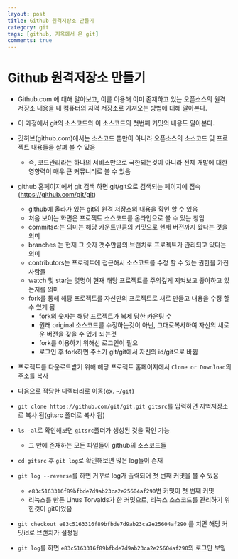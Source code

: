 ```yaml
---
layout: post
title: Github 원격저장소 만들기
category: git
tags: [github, 지옥에서 온 git]
comments: true
---
```


# Github 원격저장소 만들기
- Github.com 에 대해 알아보고, 이를 이용해 이미 존재하고 있는 오픈소스의 원격 저장소 내용을 내 컴퓨터의 지역 저장소로 가져오는 방법에 대해 알아본다.
- 이 과정에서 git의 소스코드와 이 소스코드의 첫번째 커밋의 내용도 알아본다.

- 깃허브(github.com)에서는 소스코드 뿐만이 아니라 오픈소스의 소스코드 및 프로젝트 내용들을 살펴 볼 수 있음
  - 즉, 코드관리라는 하나의 서비스만으로 국한되는것이 아니라 전체 개발에 대한 영향력이 매우 큰 커뮤니티로 볼 수 있음
- github 홈페이지에서 git 검색 하면 git/git으로 검색되는 페이지에 접속(https://github.com/git/git)
  - github에 올라가 있는 git의 원격 저장소의 내용을 확인 할 수 있음
  - 처음 보이는 화면은 프로젝트 소스코드를 온라인으로 볼 수 있는 창임
  - commits라는 의미는 해당 카운트만큼의 커밋으로 현재 버전까지 왔다는 것을 의미
  - branches 는 현재 그 숫자 갯수만큼의 브랜치로 프로젝트가 관리되고 있다는 의미
  - contributors는 프로젝트에 접근해서 소스코드를 수정 할 수 있는 권한을 가진 사람들
  - watch 및 star는 몇명이 현재 해당 프로젝트를 주의깊게 지켜보고 좋아하고 있는지를 의미
  - fork를 통해 해당 프로젝트를 자신만의 프로젝트로 새로 만들고 내용을 수정 할 수 있게 됨
    - fork의 숫자는 해당 프로젝트가 복제 당한 카운팅 수
    - 원래 original 소스코드를 수정하는것이 아닌, 그대로복사하여 자신의 새로운 버전을 갖을 수 있게 되는것
    - fork를 이용하기 위해선 로그인이 필요
    - 로그인 후 fork하면 주소가 git/git에서 자신의 id/git으로 바뀜
- 프로젝트를 다운로드받기 위해 해당 프로젝트 홈페이지에서 `Clone or Download`의 주소를 복사
- 다음으로 적당한 디렉터리로 이동(ex. `~/git`)
- `git clone https://github.com/git/git.git gitsrc`를 입력하면 지역저장소로 복사 됨(gitsrc 폴더로 복사 됨)
- `ls -al`로 확인해보면 `gitsrc`폴더가 생성된 것을 확인 가능
  - 그 안에 존재하는 모든 파일들이 github의 소스코드들
- `cd gitsrc` 후 `git log`로 확인해보면 많은 log들이 존재
- `git log --reverse`를 하면 거꾸로 log가 출력되어 첫 번째 커밋을 볼 수 있음
  - `e83c5163316f89bfbde7d9ab23ca2e25604af290`번 커밋이 첫 번째 커밋
  - 리눅스를 만든 Linus Torvalds가 한 커밋으로, 리눅스 소스코드를 관리하기 위한것이 git이었음
- `git checkout e83c5163316f89bfbde7d9ab23ca2e25604af290` 를 치면 해당 커밋id로 브랜치가 설정됨
- `git log`를 하면 `e83c5163316f89bfbde7d9ab23ca2e25604af290`의 로그만 보임
